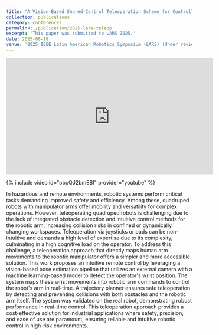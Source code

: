 ```yaml
---
title: "A Vision-Based Shared-Control Teleoperation Scheme for Controlling the Robotic Arm of a Four-Legged Robot"
collection: publications
category: conferences
permalink: /publication/2025-lars-teleop
excerpt: 'This paper was submitted to LARS 2025.'
date: 2025-08-18
venue: '2025 IEEE Latin American Robotics Symposium (LARS) (Under review)'
---
```


<iframe width="560" height="315"
        src="https://www.youtube-nocookie.com/embed/obpQJ2bm8BI"
        title="YouTube video player" frameborder="0"
        allow="accelerometer; autoplay; clipboard-write; encrypted-media; gyroscope; picture-in-picture"
        allowfullscreen></iframe>

{% include video id="obpQJ2bm8BI" provider="youtube" %}

In hazardous and remote environments, robotic systems perform critical tasks demanding improved safety and efficiency. Among these, quadruped robots with manipulator arms offer mobility and versatility for complex operations. However, teleoperating quadruped robots is challenging due to the lack of integrated obstacle detection and intuitive control methods for the robotic arm, increasing collision risks in confined or dynamically changing workspaces. Teleoperation via joysticks or pads can be non-intuitive and demands a high level of expertise due to its complexity, culminating in a high cognitive load on the operator. To address this challenge, a teleoperation approach that directly maps human arm movements to the robotic manipulator offers a simpler and more accessible solution. This work proposes an intuitive remote control by leveraging a vision-based pose estimation pipeline that utilizes an external camera with a machine learning-based model to detect the operator's wrist position. The system maps these wrist movements into robotic arm commands to control the robot's arm in real-time. A trajectory planner ensures safe teleoperation by detecting and preventing collisions with both obstacles and the robotic arm itself. The system was validated on the real robot, demonstrating robust performance in real-time control. This teleoperation approach provides a cost-effective solution for industrial applications where safety, precision, and ease of use are paramount, ensuring reliable and intuitive robotic control in high-risk environments.
